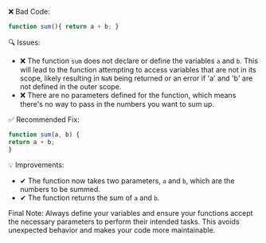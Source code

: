 ❌ Bad Code:
```javascript
function sum(){ return a + b; }
```

🔍 Issues:
* ❌ The function `sum` does not declare or define the variables `a` and `b`. This will lead to the function attempting
to access variables that are not in its scope, likely resulting in `NaN` being returned or an error if 'a' and 'b' are
not defined in the outer scope.
* ❌ There are no parameters defined for the function, which means there's no way to pass in the numbers you want to sum
up.

✅ Recommended Fix:

```javascript
function sum(a, b) {
return a + b;
}
```

💡 Improvements:

* ✔ The function now takes two parameters, `a` and `b`, which are the numbers to be summed.
* ✔ The function returns the sum of `a` and `b`.

Final Note:
Always define your variables and ensure your functions accept the necessary parameters to perform their intended tasks.
This avoids unexpected behavior and makes your code more maintainable.
